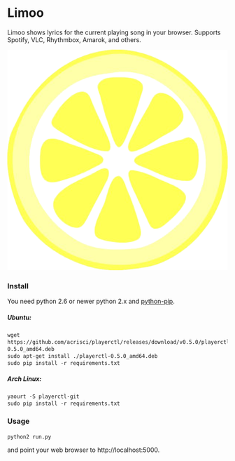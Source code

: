 # Limoo

Limoo shows lyrics for the current playing song in your browser.
Supports Spotify, VLC, Rhythmbox, Amarok, and others.

![limoo](static/limoo.png?raw=true)

### Install
You need python 2.6 or newer python 2.x and [python-pip](https://github.com/pypa/pip).

##### Ubuntu:
    wget https://github.com/acrisci/playerctl/releases/download/v0.5.0/playerctl-0.5.0_amd64.deb
    sudo apt-get install ./playerctl-0.5.0_amd64.deb
    sudo pip install -r requirements.txt

##### Arch Linux:
    yaourt -S playerctl-git
    sudo pip install -r requirements.txt

### Usage
    python2 run.py

and point your web browser to http://localhost:5000.